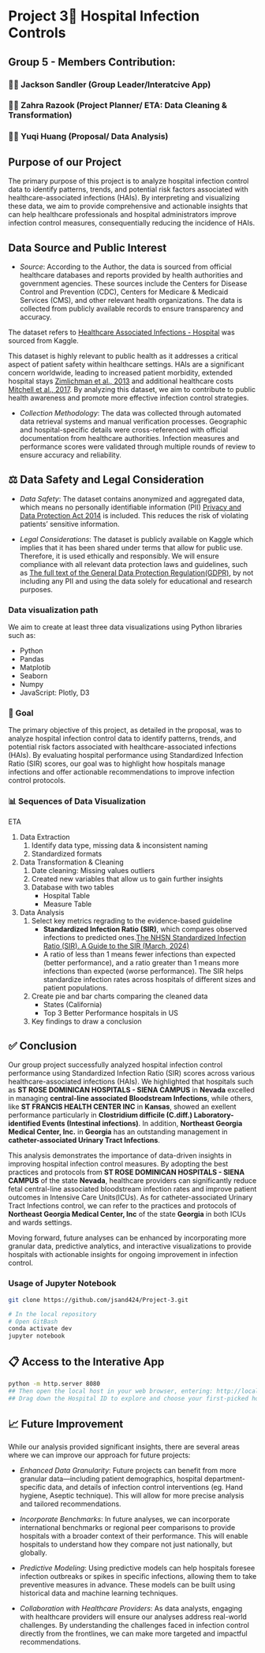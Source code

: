 # Project 3🏥 Hospital Infection Controls 

## Group 5 - Members Contribution:  

### 👱🏼 Jackson Sandler (Group Leader/Interatcive App)  
### 🧕🏽 Zahra Razook (Project Planner/ ETA: Data Cleaning & Transformation)  
### 👩🏻 Yuqi Huang (Proposal/ Data Analysis)  

## Purpose of our Project

The primary purpose of this project is to analyze hospital infection control data to identify
patterns, trends, and potential risk factors associated with healthcare-associated
infections (HAIs). By interpreting and visualizing these data, we aim to provide
comprehensive and actionable insights that can help healthcare professionals and
hospital administrators improve infection control measures, consequentially reducing the
incidence of HAIs.  

## Data Source and Public Interest
* *Source*:
According to the Author, the data is sourced from official healthcare databases and reports provided by health authorities and government agencies. These sources include the Centers for Disease Control and Prevention (CDC), Centers for Medicare & Medicaid Services (CMS), and other relevant health organizations. The data is collected from publicly available records to ensure transparency and accuracy.

The dataset refers to [Healthcare Associated Infections - Hospital](https://www.kaggle.com/datasets/muhammadfaizan65/hospital-infections-dataset?resource=download) was sourced from Kaggle.  

This dataset is highly relevant to public health as it addresses a critical aspect of patient
safety within healthcare settings. HAIs are a significant concern worldwide, leading to
increased patient morbidity, extended hospital stays [Zimlichman et al., 2013](https://jamanetwork.com/journals/jamainternalmedicine/article-abstract/1733452) and
additional healthcare costs [Mitchell et al., 2017](https://www.sciencedirect.com/science/article/pii/S2468045117300433). By analyzing this dataset, we aim to
contribute to public health awareness and promote more effective infection control
strategies.  

* *Collection Methodology*:
The data was collected through automated data retrieval systems and manual verification processes. Geographic and hospital-specific details were cross-referenced with official documentation from healthcare authorities. Infection measures and performance scores were validated through multiple rounds of review to ensure accuracy and reliability.

## ⚖️ Data Safety and Legal Consideration

* *Data Safety*: The dataset contains anonymized and aggregated data, which means no
personally identifiable information (PII) [Privacy and Data Protection Act 2014](https://content.legislation.vic.gov.au/sites/default/files/2023-08/14-60aa030-authorised.pdf) is included. This reduces the risk of violating
patients’ sensitive information.

* *Legal Considerations*: The dataset is publicly available on Kaggle which implies that it
has been shared under terms that allow for public use. Therefore, it is used ethically and
responsibly. We will ensure compliance with all relevant data protection laws and
guidelines, such as [The full text of the General Data Protection Regulation(GDPR)](https://eur-lex.europa.eu/legal-content/EN/TXT/PDF/?uri=CELEX:32016R0679), by not
including any PII and using the data solely for educational and research purposes.  

### Data visualization path  

We aim to create at least three data visualizations using Python libraries such as:
- Python
- Pandas
- Matplotib
- Seaborn
- Numpy
- JavaScript: Plotly, D3

### 🎯 Goal   
The primary objective of this project, as detailed in the proposal, was to analyze hospital infection control data to identify patterns, trends, and potential risk factors associated with healthcare-associated infections (HAIs). By evaluating hospital performance using Standardized Infection Ratio (SIR) scores, our goal was to highlight how hospitals manage infections and offer actionable recommendations to improve infection control protocols.

### 📊 Sequences of Data Visualization
ETA
1. Data Extraction
   1) Identify data type, missing data & inconsistent naming
   2) Standardized formats
2. Data Transformation & Cleaning
   1) Date cleaning: Missing values outliers
   2) Created new variables that allow us to gain further insights
   3) Database with two tables
      - Hospital Table
      - Measure Table
4. Data Analysis
   1) Select key metrics regrading to the evidence-based guideline
      - **Standardized Infection Ratio (SIR)**, which compares observed infections to predicted ones.[The NHSN Standardized Infection Ratio (SIR). A Guide to the SIR (March, 2024)](https://www.cdc.gov/nhsn/pdfs/ps-analysis-resources/nhsn-sir-guide.pdf)
      - A ratio of less than 1 means fewer infections than expected (better performance), and a ratio greater than 1 means more infections than expected (worse performance). The SIR helps standardize infection rates across hospitals of different sizes and patient populations.
   2) Create pie and bar charts comparing the cleaned data
      - States (California)
      - Top 3 Better Performance hospitals in US
   3) Key findings to draw a conclusion

## ✅ Conclusion
Our group project successfully analyzed hospital infection control performance using Standardized Infection Ratio (SIR) scores across various healthcare-associated infections (HAIs). We highlighted that hospitals such as **ST ROSE DOMINICAN HOSPITALS - SIENA CAMPUS** in **Nevada** excelled in managing **central-line associated Bloodstream Infections**, while others, like **ST FRANCIS HEALTH CENTER INC** in **Kansas**, showed an exellent performance particularly in **Clostridium difficile (C.diff.) Laboratory-identified Events (Intestinal infections)**. In addition, **Northeast Georgia Medical Center, Inc.** in **Georgia** has an outstanding management in **catheter-associated Urinary Tract Infections**. 

This analysis demonstrates the importance of data-driven insights in improving hospital infection control measures. By adopting the best practices and protocols from **ST ROSE DOMINICAN HOSPITALS - SIENA CAMPUS** of the state **Nevada**, healthcare providers can significantly reduce fetal central-line associated bloodstream infection rates and improve patient outcomes in Intensive Care Units(ICUs). As for catheter-associated Urinary Tract Infections control, we can refer to the practices and protocols of **Northeast Georgia Medical Center, Inc** of the state **Georgia** in both ICUs and wards settings.

Moving forward, future analyses can be enhanced by incorporating more granular data, predictive analytics, and interactive visualizations to provide hospitals with actionable insights for ongoing improvement in infection control.


### Usage of Jupyter Notebook
``` bash
git clone https://github.com/jsand424/Project-3.git
```
``` bash
# In the local repository
# Open GitBash
conda activate dev
jupyter notebook
```
## 📋 Access to the Interative App
``` bash
python -m http.server 8080
## Then open the local host in your web browser, entering: http://localhost:8080
## Drag down the Hospital ID to explore and choose your first-picked hospital 😍
```

## 📈 Future Improvement
While our analysis provided significant insights, there are several areas where we can improve our approach for future projects:
* *Enhanced Data Granularity*:
Future projects can benefit from more granular data—including patient demographics, hospital department-specific data, and details of infection control interventions (eg. Hand hygiene, Aseptic technique). This will allow for more precise analysis and tailored recommendations.

* *Incorporate Benchmarks*:
In future analyses, we can incorporate international benchmarks or regional peer comparisons to provide hospitals with a broader context of their performance. This will enable hospitals to understand how they compare not just nationally, but globally.

* *Predictive Modeling*:
Using predictive models can help hospitals foresee infection outbreaks or spikes in specific infections, allowing them to take preventive measures in advance. These models can be built using historical data and machine learning techniques.

* *Collaboration with Healthcare Providers*:
As data analysts, engaging with healthcare providers will ensure our analyses address real-world challenges. By understanding the challenges faced in infection control directly from the frontlines, we can make more targeted and impactful recommendations.
